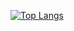 [![Top Langs](https://github-readme-stats.vercel.app/api/top-langs/?username=EgorBo&hide=html&layout=compact)](https://github.com/EgorBo)
